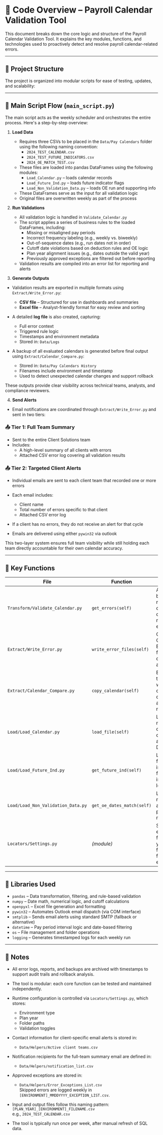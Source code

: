 # 🧠 Code Overview – Payroll Calendar Validation Tool

This document breaks down the core logic and structure of the Payroll Calendar Validation Tool. It explains the key modules, functions, and technologies used to proactively detect and resolve payroll calendar-related errors.

---

## 🧱 Project Structure

The project is organized into modular scripts for ease of testing, updates, and scalability:

---

## 🔄 Main Script Flow (`main_script.py`)

The main script acts as the weekly scheduler and orchestrates the entire process. Here's a step-by-step overview:

1. **Load Data**
   - Requires three CSVs to be placed in the `Data/Pay Calendars` folder using the following naming convention:
     - `2024_TEST_CALENDAR.csv`
     - `2024_TEST_FUTURE_INDICATORS.csv`
     - `2024_OE_MATCH_TEST.csv`
   - These files are loaded into pandas DataFrames using the following modules:
     - `Load_Calendar.py` – loads calendar records  
     - `Load_Future_Ind.py` – loads future indicator flags  
     - `Load_Non_Validation_Data.py` – loads OE run and supporting info
   - These DataFrames serve as the input for all validation logic
   - Original files are overwritten weekly as part of the process


2. **Run Validations**
   - All validation logic is handled in `Validate_Calendar.py`
   - The script applies a series of business rules to the loaded DataFrames, including:
     - Missing or misaligned pay periods
     - Incorrect frequency labeling (e.g., weekly vs. biweekly)
     - Out-of-sequence dates (e.g., run dates not in order)
     - Cutoff date violations based on deduction rules and OE logic
     - Plan year alignment issues (e.g., dates outside the valid year)
     - Previously approved exceptions are filtered out before reporting
   - Validation results are compiled into an error list for reporting and alerts


3. **Generate Outputs**

- Validation results are exported in multiple formats using `Extract/Write_Error.py`:
  - **CSV file** – Structured for use in dashboards and summaries
  - **Excel file** – Analyst-friendly format for easy review and sorting

- A detailed **log file** is also created, capturing:
  - Full error context
  - Triggered rule logic
  - Timestamps and environment metadata
  - Stored in: `Data/Logs`

- A backup of all evaluated calendars is generated before final output using `Extract/Calendar_Compare.py`:
  - Stored in: `Data/Pay Calendars History`
  - Filenames include environment and timestamp
  - Used to detect unexpected calendar changes and support rollback

These outputs provide clear visibility across technical teams, analysts, and compliance reviewers.


4. **Send Alerts**

- Email notifications are coordinated through `Extract/Write_Error.py` and sent in two tiers:

### 📤 Tier 1: Full Team Summary
- Sent to the entire Client Solutions team
- Includes:
  - A high-level summary of all clients with errors
  - Attached CSV error log covering all validation results

### 📤 Tier 2: Targeted Client Alerts
- Individual emails are sent to each client team that recorded one or more errors
- Each email includes:
  - Client name
  - Total number of errors specific to that client
  - Attached CSV error log

- If a client has no errors, they do not receive an alert for that cycle
- Emails are delivered using either `pywin32` via outlook

This two-layer system ensures full team visibility while still holding each team directly accountable for their own calendar accuracy.

---

## 🧪 Key Functions

| File                              | Function                      | Purpose                                                            |
|-----------------------------------|-------------------------------|--------------------------------------------------------------------|
| `Transform/Validate_Calendar.py`  | `get_errors(self)`            | Applies all business rules to calendar data and returns error list |
| `Extract/Write_Error.py`          | `write_error_files(self)`     | Generates CSV and Excel error files and dispatches alert emails    |
| `Extract/Calendar_Compare.py`     | `copy_calendar(self)`         | Backs up the current week's calendar data for audit and rollback   |
| `Load/Load_Calendar.py`           | `load_file(self)`             | Loads the main calendar dataset into a DataFrame                   |
| `Load/Load_Future_Ind.py`         | `get_future_ind(self)`        | Loads future indicator flags used in cutoff logic                  |
| `Load/Load_Non_Validation_Data.py`| `get_oe_dates_match(self)`    | Loads OE run date and first pay period match data                  |
| `Locators/Settings.py`            | *(module)*                    | Stores environment flags, plan year, and file paths for execution  |

---

## 🧰 Libraries Used

- `pandas` – Data transformation, filtering, and rule-based validation  
- `numpy` – Date math, numerical logic, and cutoff calculations  
- `openpyxl` – Excel file generation and formatting  
- `pywin32` – Automates Outlook email dispatch (via COM interface)  
- `smtplib` – Sends email alerts using standard SMTP (fallback or alternative)  
- `datetime` – Pay period interval logic and date-based filtering  
- `os` – File management and folder operations  
- `logging` – Generates timestamped logs for each weekly run

---

## 📌 Notes

- All error logs, reports, and backups are archived with timestamps to support audit trails and rollback analysis.
- The tool is modular: each core function can be tested and maintained independently.
- Runtime configuration is controlled via `Locators/Settings.py`, which stores:
  - Environment type
  - Plan year
  - Folder paths
  - Validation toggles

- Contact information for client-specific email alerts is stored in:  
  - `Data/Helpers/Active client teams.csv`

- Notification recipients for the full-team summary email are defined in:  
  - `Data/Helpers/notification_list.csv`

- Approved exceptions are stored in:  
  - `Data/Helpers/Error_Exceptions_List.csv`  
  Skipped errors are logged weekly in `[ENVIRONMENT]_MMDDYYYY_EXCEPTION_LIST.csv`.

- Input and output files follow this naming pattern:  
  `[PLAN_YEAR]_[ENVIRONMENT]_FILENAME.csv`  
  e.g., `2024_TEST_CALENDAR.csv`

- The tool is typically run once per week, after manual refresh of SQL data.

